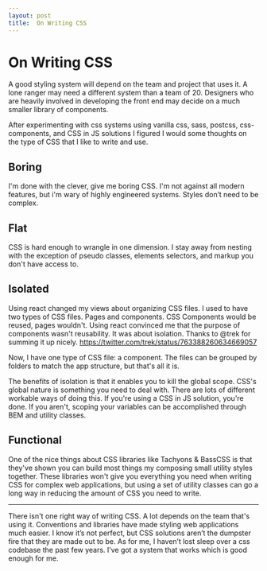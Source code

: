 ```yaml
---
layout: post
title:  On Writing CSS
---
```


# On Writing CSS
A good styling system will depend on the team and project that uses it. A lone ranger may need a different system than a team of 20. Designers who are heavily involved in developing the front end may decide on a much smaller library of components.

After experimenting with css systems using vanilla css, sass, postcss, css-components, and CSS in JS solutions I figured I would some thoughts on the type of CSS that I like to write and use.

## Boring
I'm done with the clever, give me boring CSS.
I'm not against all modern features, but i'm wary of highly  engineered systems. Styles don’t need to be complex.

## Flat
CSS is hard enough to wrangle in one dimension. I stay away from nesting with the exception of pseudo classes, elements selectors, and markup you don't have access to.

## Isolated
Using react changed my views about organizing CSS files.
I used to have two types of CSS files. Pages and components. CSS Components would be reused, pages wouldn't. Using react convinced me that the purpose of components wasn't reusability. It was about isolation.
Thanks to @trek for summing it up nicely.
https://twitter.com/trek/status/763388260634669057

Now, I have one type of CSS file: a component. The files can be grouped by folders to match the app structure, but that's all it is.

The benefits of isolation is that it enables you to kill the global scope. CSS's global nature is something you need to deal with. There are lots of different workable ways of doing this. If you're using a CSS in JS solution, you're done. If you aren't, scoping your variables can be accomplished through BEM and utility classes.

## Functional
One of the nice things about CSS libraries like Tachyons & BassCSS is that they've shown you can build most things my composing small utility styles together. These libraries won't give you everything you need when writing CSS for complex web applications, but using a set of utility classes can go a long way in reducing the amount of CSS you need to write.

<hr>

There isn't one right way of writing CSS. A lot depends on the team that's using it. Conventions and libraries have made styling web applications much easier. I know it’s not perfect, but CSS solutions aren’t the dumpster fire that they are made out to be. As for me, I haven’t lost sleep over a css codebase the past few years. I’ve got a system that works which is good enough for me.
